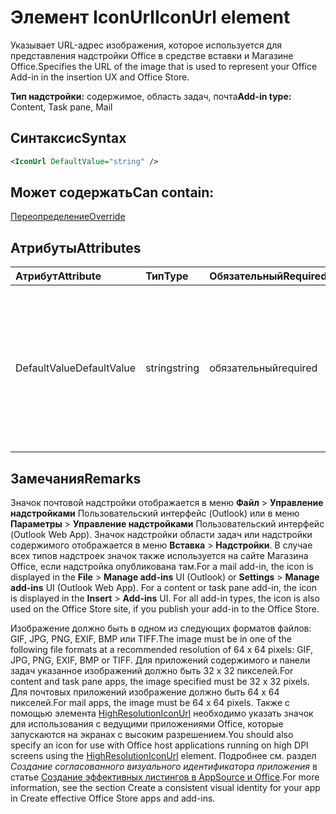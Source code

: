 # <a name="iconurl-element"></a><span data-ttu-id="93126-101">Элемент IconUrl</span><span class="sxs-lookup"><span data-stu-id="93126-101">IconUrl element</span></span>

<span data-ttu-id="93126-102">Указывает URL-адрес изображения, которое используется для представления надстройки Office в средстве вставки и Магазине Office.</span><span class="sxs-lookup"><span data-stu-id="93126-102">Specifies the URL of the image that is used to represent your Office Add-in in the insertion UX and Office Store.</span></span>

<span data-ttu-id="93126-103">**Тип надстройки:** содержимое, область задач, почта</span><span class="sxs-lookup"><span data-stu-id="93126-103">**Add-in type:** Content, Task pane, Mail</span></span>

## <a name="syntax"></a><span data-ttu-id="93126-104">Синтаксис</span><span class="sxs-lookup"><span data-stu-id="93126-104">Syntax</span></span>

```XML
<IconUrl DefaultValue="string" />
```

## <a name="can-contain"></a><span data-ttu-id="93126-105">Может содержать</span><span class="sxs-lookup"><span data-stu-id="93126-105">Can contain:</span></span>

[<span data-ttu-id="93126-106">Переопределение</span><span class="sxs-lookup"><span data-stu-id="93126-106">Override</span></span>](override.md)

## <a name="attributes"></a><span data-ttu-id="93126-107">Атрибуты</span><span class="sxs-lookup"><span data-stu-id="93126-107">Attributes</span></span>

|<span data-ttu-id="93126-108">**Атрибут**</span><span class="sxs-lookup"><span data-stu-id="93126-108">**Attribute**</span></span>|<span data-ttu-id="93126-109">**Тип**</span><span class="sxs-lookup"><span data-stu-id="93126-109">**Type**</span></span>|<span data-ttu-id="93126-110">**Обязательный**</span><span class="sxs-lookup"><span data-stu-id="93126-110">**Required**</span></span>|<span data-ttu-id="93126-111">**Описание**</span><span class="sxs-lookup"><span data-stu-id="93126-111">**Description**</span></span>|
|:-----|:-----|:-----|:-----|
|<span data-ttu-id="93126-112">DefaultValue</span><span class="sxs-lookup"><span data-stu-id="93126-112">DefaultValue</span></span>|<span data-ttu-id="93126-113">string</span><span class="sxs-lookup"><span data-stu-id="93126-113">string</span></span>|<span data-ttu-id="93126-114">обязательный</span><span class="sxs-lookup"><span data-stu-id="93126-114">required</span></span>|<span data-ttu-id="93126-115">Задает значение по умолчанию для этого параметра, представленное для языкового стандарта, который указан с помощью элемента [DefaultLocale](defaultlocale.md).</span><span class="sxs-lookup"><span data-stu-id="93126-115">Specifies the default value for this setting, expressed for the locale specified in the [DefaultLocale](defaultlocale.md) element.</span></span>|

## <a name="remarks"></a><span data-ttu-id="93126-116">Замечания</span><span class="sxs-lookup"><span data-stu-id="93126-116">Remarks</span></span>

<span data-ttu-id="93126-p101">Значок почтовой надстройки отображается в меню **Файл**  >  **Управление надстройками** Пользовательский интерфейс (Outlook) или в меню **Параметры**  >  **Управление надстройками** Пользовательский интерфейс (Outlook Web App). Значок надстройки области задач или надстройки содержимого отображается в меню **Вставка**  >  **Надстройки**. В случае всех типов надстроек значок также используется на сайте Магазина Office, если надстройка опубликована там.</span><span class="sxs-lookup"><span data-stu-id="93126-p101">For a mail add-in, the icon is displayed in the  **File** > **Manage add-ins** UI (Outlook) or **Settings** > **Manage add-ins** UI (Outlook Web App). For a content or task pane add-in, the icon is displayed in the **Insert** > **Add-ins** UI. For all add-in types, the icon is also used on the Office Store site, if you publish your add-in to the Office Store.</span></span>

<span data-ttu-id="93126-120">Изображение должно быть в одном из следующих форматов файлов: GIF, JPG, PNG, EXIF, BMP или TIFF.</span><span class="sxs-lookup"><span data-stu-id="93126-120">The image must be in one of the following file formats at a recommended resolution of 64 x 64 pixels: GIF, JPG, PNG, EXIF, BMP or TIFF.</span></span> <span data-ttu-id="93126-121">Для приложений содержимого и панели задач указанное изображений должно быть 32 х 32 пикселей.</span><span class="sxs-lookup"><span data-stu-id="93126-121">For content and task pane apps, the image specified must be 32 x 32 pixels.</span></span> <span data-ttu-id="93126-122">Для почтовых приложений изображение должно быть 64 x 64 пикселей.</span><span class="sxs-lookup"><span data-stu-id="93126-122">For mail apps, the image must be 64 x 64 pixels.</span></span> <span data-ttu-id="93126-123">Также с помощью элемента [HighResolutionIconUrl](highresolutioniconurl.md)  необходимо указать значок для использования с ведущими приложениями Office, которые запускаются на экранах с высоким разрешением.</span><span class="sxs-lookup"><span data-stu-id="93126-123">You should also specify an icon for use with Office host applications running on high DPI screens using the [HighResolutionIconUrl](highresolutioniconurl.md) element.</span></span> <span data-ttu-id="93126-124">Подробнее см. раздел _Создание согласованного визуального идентификатора приложения_ в статье [Создание эффективных листингов в AppSource и Office](https://docs.microsoft.com/office/dev/store/create-effective-office-store-listings#create-a-consistent-visual-identity).</span><span class="sxs-lookup"><span data-stu-id="93126-124">For more information, see the section  Create a consistent visual identity for your app in Create effective Office Store apps and add-ins.</span></span>
